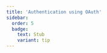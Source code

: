 ```yaml
---
title: 'Authentication using OAuth'
sidebar:
  order: 5
  badge:
    text: Stub
    variant: tip
---
```


 
